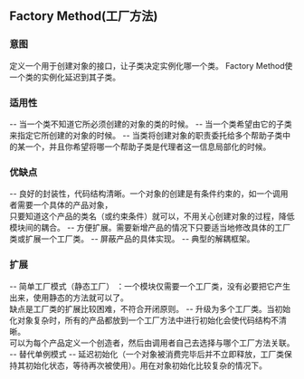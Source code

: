 ## Factory Method(工厂方法)

### 意图
定义一个用于创建对象的接口，让子类决定实例化哪一个类。 Factory Method使一个类的实例化延迟到其子类。

### 适用性
-- 当一个类不知道它所必须创建的对象的类的时候。
-- 当一个类希望由它的子类来指定它所创建的对象的时候。
-- 当类将创建对象的职责委托给多个帮助子类中的某一个，并且你希望将哪一个帮助子类是代理者这一信息局部化的时候。

### 优缺点
-- 良好的封装性，代码结构清晰。一个对象的创建是有条件约束的，如一个调用者需要一个具体的产品对象，   
只要知道这个产品的类名（或约束条件）就可以，不用关心创建对象的过程，降低模块间的耦合。
-- 方便扩展。需要新增产品的情况下只要适当地修改具体的工厂类或扩展一个工厂类。
-- 屏蔽产品的具体实现。
-- 典型的解耦框架。

### 扩展
-- 简单工厂模式（静态工厂） ：一个模块仅需要一个工厂类，没有必要把它产生出来，使用静态的方法就可以了。   
缺点是工厂类的扩展比较困难，不符合开闭原则。
-- 升级为多个工厂类。当初始化对象复杂时，所有的产品都放到一个工厂方法中进行初始化会使代码结构不清晰。   
可以为每个产品定义一个创造者，然后由调用者自己去选择与哪个工厂方法关联。
-- 替代单例模式
-- 延迟初始化（一个对象被消费完毕后并不立即释放，工厂类保持其初始化状态，等待再次被使用）。用在对象初始化比较复杂的情况下。








